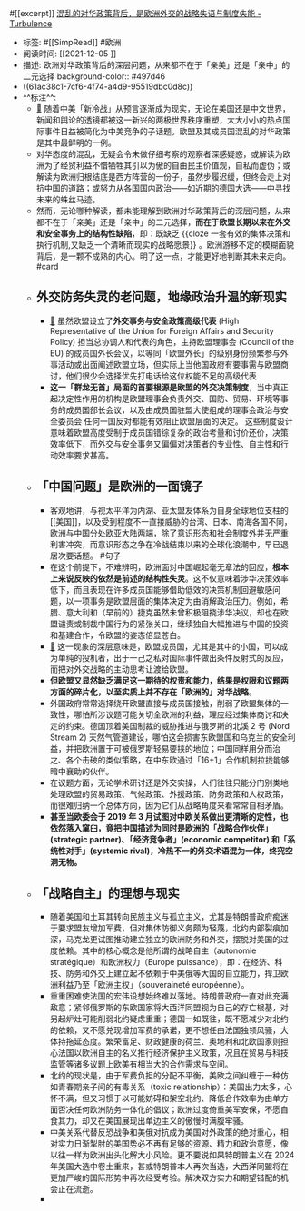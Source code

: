 #[[excerpt]] [混乱的对华政策背后，是欧洲外交的战略失语与制度失能 - Turbulence](https://turbulence.nei.st/medium/theinitium/sk8pvw0c/)

- 标签: #[[SimpRead]] #欧洲
- 阅读时间: [[2021-12-05  ]]
- 描述: 欧洲对华政策背后的深层问题，从来都不在于「亲美」还是「亲中」的二元选择
  background-color:: #497d46
- ((61ac38c1-7cf6-4f74-a4d9-95519dbc0d8c))
- ^^标注^^:
	- [📌](<http://localhost:7026/reading/80?title=混乱的对华政策背后，是欧洲外交的战略失语与制度失能 - Turbulence#id=1655556493130>) 随着中美「新冷战」从预言逐渐成为现实，无论在美国还是中文世界，新闻和舆论的透镜都被这一新兴的两极世界秩序重塑，大大小小的热点国际事件日益被简化为中美竞争的子话题。欧盟及其成员国混乱的对华政策是其中最鲜明的一例。
	- 对华态度的混乱，无疑会令未做仔细考察的观察者深感疑惑，或解读为欧洲为了经贸利益不惜牺牲其引以为傲的自由民主价值观，自私而虚伪；或解读为欧洲归根结底是西方阵营的一份子，虽然步履迟缓，但终会走上对抗中国的道路；或努力从各国国内政治——如近期的德国大选——中寻找未来的蛛丝马迹。
	- 然而，无论哪种解读，都未能理解到欧洲对华政策背后的深层问题，从来都不在于「亲美」还是「亲中」的二元选择，**而在于欧盟长期以来在外交和安全事务上的结构性缺陷**，即：既缺乏 {{cloze 一套有效的集体决策和执行机制,又缺乏一个清晰而现实的战略愿景}} 。欧洲游移不定的模糊面貌背后，是一颗不成熟的内心。明了这一点，才能更好地判断其未来走向。 #card
	- ## 外交防务失灵的老问题，地缘政治升温的新现实
		- [📌](<http://localhost:7026/reading/80?title=混乱的对华政策背后，是欧洲外交的战略失语与制度失能 - Turbulence#id=1655556882437>) 虽然欧盟设立了**外交事务与安全政策高级代表** (High Representative of the Union for Foreign Affairs and Security Policy) 担当总协调人和代表的角色，主持欧盟理事会 (Council of the EU) 的成员国外长会议，以等同「欧盟外长」的级别身份频繁参与外事活动或出面阐述欧盟立场，但实际上当他国政府有要事需与欧盟商讨，他们很少会选择优先打电话给这位权能不足的高级代表
		- **这一「群龙无首」局面的首要根源是欧盟的外交决策制度**，当中真正起决定性作用的机构是欧盟理事会负责外交、国防、贸易、环境等事务的成员国部长会议，以及由成员国驻盟大使组成的理事会政治与安全委员会 任何一国反对都能有效阻止欧盟层面的决定。 这些制度设计意味着欧盟高度受制于成员国错综复杂的政治考量和讨价还价，决策效率低下，而外交与安全事务又偏偏对决策者的专业性、自主性和行动效率要求甚高。
	- ## 「中国问题」是欧洲的一面镜子
		- 客观地讲，与视太平洋为内湖、亚太盟友体系为自身全球地位支柱的[[美国]]，以及受到程度不一直接威胁的台湾、日本、南海各国不同，欧洲与中国分处欧亚大陆两端，除了意识形态和社会制度外并无严重利害冲突，而意识形态之争在冷战结束以来的全球化浪潮中，早已退居次要话题。 #句子
		- 在这个前提下，不难辨明，欧洲面对中国崛起毫无章法的回应，**根本上来说反映的依然是前述的结构性失灵**。这不仅意味着涉华决策效率低下，而且表现在许多成员国能够借助低效的决策机制回避敏感问题，以一项事务是欧盟层面的集体决定为由消解政治压力。例如，希腊、意大利和（早前的）捷克虽然未曾积极阻挠涉华决议，却也在欧盟谴责或制裁中国行为的紧张关口，继续独自大幅推进与中国的投资和基建合作，令欧盟的姿态倍显苍白。
		- [📌](<http://localhost:7026/reading/80?title=混乱的对华政策背后，是欧洲外交的战略失语与制度失能 - Turbulence#id=1655557164919>) 这一现象的深层意味是，欧盟成员国，尤其是其中的小国，可以成为单纯的投机者，出于一己之私对国际事件做出条件反射式的反应，而把对外交战略的主动思考让渡给欧盟。
		- **但欧盟又显然缺乏满足这一期待的权责和能力，结果是权限和议题两方面的碎片化，以至实质上并不存在「欧洲的」对华战略**。
		- 外国政府常常选择绕开欧盟直接与成员国接触，削弱了欧盟集体的一致性，哪怕所涉议题可能关切全欧洲的利益，理应经过集体商讨和决定的约束。德国顶着美国制裁的威胁推进与俄罗斯的北溪 2 号 (Nord Stream 2) 天然气管道建设，哪怕这会损害东欧盟国和乌克兰的安全利益，并把欧洲置于可被俄罗斯轻易要挟的地位；中国同样用分而治之、各个击破的类似策略，在中东欧通过「16+1」合作机制拉拢能够暗中襄助的伙伴。
		- 在议题方面，无论学术研讨还是外交实操，人们往往只能分门别类地处理欧盟的贸易政策、气候政策、外援政策、防务政策和人权政策，而很难归纳一个总体方向，因为它们从战略角度来看常常自相矛盾。
		- **甚至当欧委会于 2019 年 3 月试图对中欧关系做出更清晰的定性，也依然落入窠臼，竟把中国描述为同时是欧洲的「战略合作伙伴」(strategic partner)、「经济竞争者」(economic competitor) 和「系统性对手」(systemic rival)，冷热不一的外交术语混为一体，终究空洞无物。**
	- ## 「战略自主」的理想与现实
		- 随着美国和土耳其转向民族主义与孤立主义，尤其是特朗普政府痴迷于要求盟友增加军费，但对集体防御义务颇为轻蔑，北约内部裂痕加深，马克龙更试图推动建立独立的欧洲防务和外交，摆脱对美国的过度依赖。其中的核心概念是他所谓的战略自主（autonomie stratégique）和欧洲权力（Europe puissance），即：在经济、科技、防务和外交上建立起不依赖于中美俄等大国的自立能力，捍卫欧洲利益乃至「欧洲主权」（souveraineté européenne）。
		- 重重困难使法国的宏伟设想始终难以落地。特朗普政府一直对此充满敌意；紧邻俄罗斯的东欧国家将大西洋同盟视为自己的存亡根基，对另起炉灶可能削弱北约疑虑重重；德国一如既往，既不愿减少对北约的依赖，又不愿兑现增加军费的承诺，更不想任由法国独领风骚，大体持拖延态度。繁荣富足、财政健康的荷兰、奥地利和北欧国家则担心法国以欧洲自主的名义推行经济保护主义政策，况且在贸易与科技监管等诸多议题上欧美有相当大的合作需求与空间。
		- 北约的现状是，由于军费负担的分配不平衡，美欧之间纠缠于一种仿如青春期亲子间的有毒关系（toxic relationship）：美国出力太多，心怀不满，但又习惯于以可能妨碍和架空北约、降低合作效率为由单方面否决任何欧洲防务一体化的倡议；欧洲过度倚重美军安保，不愿自食其力，却又在美国展现出单边主义的傲慢时满腹牢骚。
		- 中美关系代替反恐战争和美俄对抗成为美国对外政策的绝对重心，相对实力日渐掣肘的美国势必不再有足够的资源、精力和政治意愿，像以往一样为欧洲出头化解大小风险。更不要说如果特朗普主义在 2024 年美国大选中卷土重来，甚或特朗普本人再次当选，大西洋同盟将在更加严峻的国际形势中再次经受考验。解决双方实力和期望错配的机会正在流逝。
		-